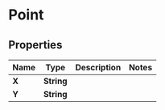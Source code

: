 

# Point


## Properties

| Name | Type | Description | Notes |
|------------ | ------------- | ------------- | -------------|
|**X** | **String** |  |  |
|**Y** | **String** |  |  |



